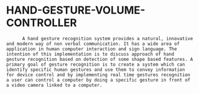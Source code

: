 # HAND-GESTURE-VOLUME-CONTROLLER
          A hand gesture recognition system provides a natural, innovative and modern way of non verbal communication. It has a wide area of application in human computer interaction and sign language. The intention of this implementation is to discuss approach of hand gesture recognition based on detection of some shape based features. A primary goal of gesture recognition is to create a system which can identify specific human gestures and use them to convey information for device control and by implementing real time gestures recognition a user can control a computer by doing a specific gesture in front of a video camera linked to a computer.

